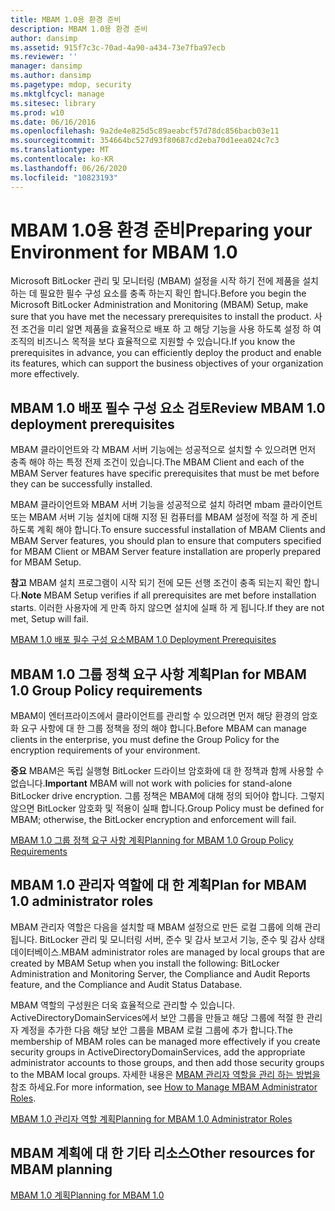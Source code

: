 ```yaml
---
title: MBAM 1.0용 환경 준비
description: MBAM 1.0용 환경 준비
author: dansimp
ms.assetid: 915f7c3c-70ad-4a90-a434-73e7fba97ecb
ms.reviewer: ''
manager: dansimp
ms.author: dansimp
ms.pagetype: mdop, security
ms.mktglfcycl: manage
ms.sitesec: library
ms.prod: w10
ms.date: 06/16/2016
ms.openlocfilehash: 9a2de4e825d5c89aeabcf57d78dc856bacb03e11
ms.sourcegitcommit: 354664bc527d93f80687cd2eba70d1eea024c7c3
ms.translationtype: MT
ms.contentlocale: ko-KR
ms.lasthandoff: 06/26/2020
ms.locfileid: "10823193"
---
```

# <span data-ttu-id="2da3f-103">MBAM 1.0용 환경 준비</span><span class="sxs-lookup"><span data-stu-id="2da3f-103">Preparing your Environment for MBAM 1.0</span></span>


<span data-ttu-id="2da3f-104">Microsoft BitLocker 관리 및 모니터링 (MBAM) 설정을 시작 하기 전에 제품을 설치 하는 데 필요한 필수 구성 요소를 충족 하는지 확인 합니다.</span><span class="sxs-lookup"><span data-stu-id="2da3f-104">Before you begin the Microsoft BitLocker Administration and Monitoring (MBAM) Setup, make sure that you have met the necessary prerequisites to install the product.</span></span> <span data-ttu-id="2da3f-105">사전 조건을 미리 알면 제품을 효율적으로 배포 하 고 해당 기능을 사용 하도록 설정 하 여 조직의 비즈니스 목적을 보다 효율적으로 지원할 수 있습니다.</span><span class="sxs-lookup"><span data-stu-id="2da3f-105">If you know the prerequisites in advance, you can efficiently deploy the product and enable its features, which can support the business objectives of your organization more effectively.</span></span>

## <span data-ttu-id="2da3f-106">MBAM 1.0 배포 필수 구성 요소 검토</span><span class="sxs-lookup"><span data-stu-id="2da3f-106">Review MBAM 1.0 deployment prerequisites</span></span>


<span data-ttu-id="2da3f-107">MBAM 클라이언트와 각 MBAM 서버 기능에는 성공적으로 설치할 수 있으려면 먼저 충족 해야 하는 특정 전제 조건이 있습니다.</span><span class="sxs-lookup"><span data-stu-id="2da3f-107">The MBAM Client and each of the MBAM Server features have specific prerequisites that must be met before they can be successfully installed.</span></span>

<span data-ttu-id="2da3f-108">MBAM 클라이언트와 MBAM 서버 기능을 성공적으로 설치 하려면 mbam 클라이언트 또는 MBAM 서버 기능 설치에 대해 지정 된 컴퓨터를 MBAM 설정에 적절 하 게 준비 하도록 계획 해야 합니다.</span><span class="sxs-lookup"><span data-stu-id="2da3f-108">To ensure successful installation of MBAM Clients and MBAM Server features, you should plan to ensure that computers specified for MBAM Client or MBAM Server feature installation are properly prepared for MBAM Setup.</span></span>

<span data-ttu-id="2da3f-109">**참고**  MBAM 설치 프로그램이 시작 되기 전에 모든 선행 조건이 충족 되는지 확인 합니다.</span><span class="sxs-lookup"><span data-stu-id="2da3f-109">**Note** MBAM Setup verifies if all prerequisites are met before installation starts.</span></span> <span data-ttu-id="2da3f-110">이러한 사용자에 게 만족 하지 않으면 설치에 실패 하 게 됩니다.</span><span class="sxs-lookup"><span data-stu-id="2da3f-110">If they are not met, Setup will fail.</span></span>

 

[<span data-ttu-id="2da3f-111">MBAM 1.0 배포 필수 구성 요소</span><span class="sxs-lookup"><span data-stu-id="2da3f-111">MBAM 1.0 Deployment Prerequisites</span></span>](mbam-10-deployment-prerequisites.md)

## <span data-ttu-id="2da3f-112">MBAM 1.0 그룹 정책 요구 사항 계획</span><span class="sxs-lookup"><span data-stu-id="2da3f-112">Plan for MBAM 1.0 Group Policy requirements</span></span>


<span data-ttu-id="2da3f-113">MBAM이 엔터프라이즈에서 클라이언트를 관리할 수 있으려면 먼저 해당 환경의 암호화 요구 사항에 대 한 그룹 정책을 정의 해야 합니다.</span><span class="sxs-lookup"><span data-stu-id="2da3f-113">Before MBAM can manage clients in the enterprise, you must define the Group Policy for the encryption requirements of your environment.</span></span>

<span data-ttu-id="2da3f-114">**중요**  MBAM은 독립 실행형 BitLocker 드라이브 암호화에 대 한 정책과 함께 사용할 수 없습니다.</span><span class="sxs-lookup"><span data-stu-id="2da3f-114">**Important** MBAM will not work with policies for stand-alone BitLocker drive encryption.</span></span> <span data-ttu-id="2da3f-115">그룹 정책은 MBAM에 대해 정의 되어야 합니다. 그렇지 않으면 BitLocker 암호화 및 적용이 실패 합니다.</span><span class="sxs-lookup"><span data-stu-id="2da3f-115">Group Policy must be defined for MBAM; otherwise, the BitLocker encryption and enforcement will fail.</span></span>

 

[<span data-ttu-id="2da3f-116">MBAM 1.0 그룹 정책 요구 사항 계획</span><span class="sxs-lookup"><span data-stu-id="2da3f-116">Planning for MBAM 1.0 Group Policy Requirements</span></span>](planning-for-mbam-10-group-policy-requirements.md)

## <span data-ttu-id="2da3f-117">MBAM 1.0 관리자 역할에 대 한 계획</span><span class="sxs-lookup"><span data-stu-id="2da3f-117">Plan for MBAM 1.0 administrator roles</span></span>


<span data-ttu-id="2da3f-118">MBAM 관리자 역할은 다음을 설치할 때 MBAM 설정으로 만든 로컬 그룹에 의해 관리 됩니다. BitLocker 관리 및 모니터링 서버, 준수 및 감사 보고서 기능, 준수 및 감사 상태 데이터베이스.</span><span class="sxs-lookup"><span data-stu-id="2da3f-118">MBAM administrator roles are managed by local groups that are created by MBAM Setup when you install the following: BitLocker Administration and Monitoring Server, the Compliance and Audit Reports feature, and the Compliance and Audit Status Database.</span></span>

<span data-ttu-id="2da3f-119">MBAM 역할의 구성원은 더욱 효율적으로 관리할 수 있습니다. ActiveDirectoryDomainServices에서 보안 그룹을 만들고 해당 그룹에 적절 한 관리자 계정을 추가한 다음 해당 보안 그룹을 MBAM 로컬 그룹에 추가 합니다.</span><span class="sxs-lookup"><span data-stu-id="2da3f-119">The membership of MBAM roles can be managed more effectively if you create security groups in ActiveDirectoryDomainServices, add the appropriate administrator accounts to those groups, and then add those security groups to the MBAM local groups.</span></span> <span data-ttu-id="2da3f-120">자세한 내용은 [MBAM 관리자 역할을 관리 하는 방법을](how-to-manage-mbam-administrator-roles-mbam-1.md)참조 하세요.</span><span class="sxs-lookup"><span data-stu-id="2da3f-120">For more information, see [How to Manage MBAM Administrator Roles](how-to-manage-mbam-administrator-roles-mbam-1.md).</span></span>

[<span data-ttu-id="2da3f-121">MBAM 1.0 관리자 역할 계획</span><span class="sxs-lookup"><span data-stu-id="2da3f-121">Planning for MBAM 1.0 Administrator Roles</span></span>](planning-for-mbam-10-administrator-roles.md)

## <span data-ttu-id="2da3f-122">MBAM 계획에 대 한 기타 리소스</span><span class="sxs-lookup"><span data-stu-id="2da3f-122">Other resources for MBAM planning</span></span>


[<span data-ttu-id="2da3f-123">MBAM 1.0 계획</span><span class="sxs-lookup"><span data-stu-id="2da3f-123">Planning for MBAM 1.0</span></span>](planning-for-mbam-10.md)

 

 





